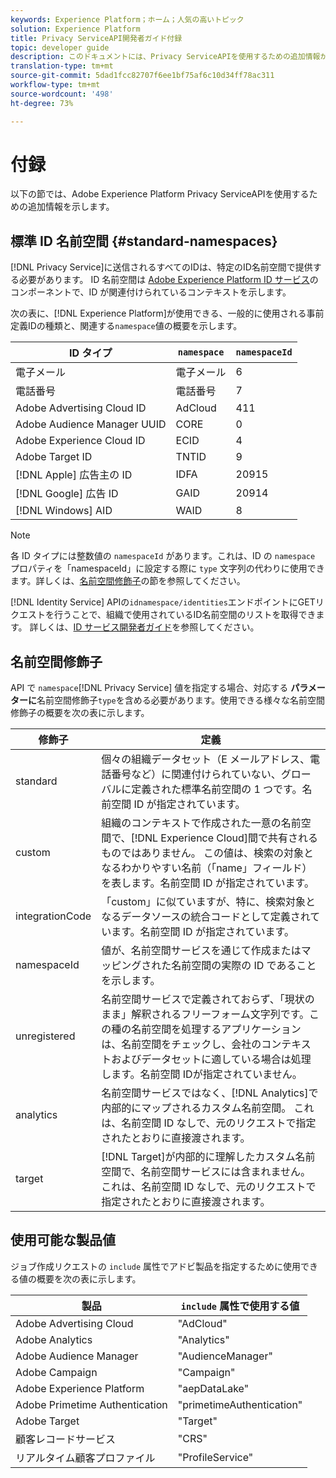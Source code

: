 ```yaml
---
keywords: Experience Platform；ホーム；人気の高いトピック
solution: Experience Platform
title: Privacy ServiceAPI開発者ガイド付録
topic: developer guide
description: このドキュメントには、Privacy ServiceAPIを使用するための追加情報が含まれています。
translation-type: tm+mt
source-git-commit: 5dad1fcc82707f6ee1bf75af6c10d34ff78ac311
workflow-type: tm+mt
source-wordcount: '498'
ht-degree: 73%

---
```



# 付録

以下の節では、Adobe Experience Platform Privacy ServiceAPIを使用するための追加情報を示します。

## 標準 ID 名前空間 {#standard-namespaces}

[!DNL Privacy Service]に送信されるすべてのIDは、特定のID名前空間で提供する必要があります。 ID 名前空間は [Adobe Experience Platform ID サービス](../../identity-service/home.md)のコンポーネントで、ID が関連付けられているコンテキストを示します。

次の表に、[!DNL Experience Platform]が使用できる、一般的に使用される事前定義IDの種類と、関連する`namespace`値の概要を示します。

| ID タイプ | `namespace` | `namespaceId` |
| --- | --- | --- |
| 電子メール | 電子メール | 6 |
| 電話番号 | 電話番号 | 7 |
| Adobe Advertising Cloud ID | AdCloud | 411 |
| Adobe Audience Manager UUID | CORE | 0 |
| Adobe Experience Cloud ID | ECID | 4 |
| Adobe Target ID | TNTID | 9 |
| [!DNL Apple] 広告主の ID | IDFA | 20915 |
| [!DNL Google] 広告 ID | GAID | 20914 |
| [!DNL Windows] AID | WAID | 8 |

>[!NOTE]
>
> 各 ID タイプには整数値の `namespaceId` があります。これは、ID の `namespace` プロパティを「namespaceId」に設定する際に `type` 文字列の代わりに使用できます。詳しくは、[名前空間修飾子](#namespace-qualifiers)の節を参照してください。

[!DNL Identity Service] APIの`idnamespace/identities`エンドポイントにGETリクエストを行うことで、組織で使用されているID名前空間のリストを取得できます。 詳しくは、[ID サービス開発者ガイド](../../identity-service/api/getting-started.md)を参照してください。

## 名前空間修飾子

 API で `namespace`[!DNL Privacy Service] 値を指定する場合、対応する **パラメーターに**&#x200B;名前空間修飾子`type`を含める必要があります。使用できる様々な名前空間修飾子の概要を次の表に示します。

| 修飾子 | 定義 |
| --------- | ---------- |
| standard | 個々の組織データセット（E メールアドレス、電話番号など）に関連付けられていない、グローバルに定義された標準名前空間の 1 つです。名前空間 ID が指定されています。 |
| custom | 組織のコンテキストで作成された一意の名前空間で、[!DNL Experience Cloud]間で共有されるものではありません。 この値は、検索の対象となるわかりやすい名前（「name」フィールド）を表します。名前空間 ID が指定されています。 |
| integrationCode | 「custom」に似ていますが、特に、検索対象となるデータソースの統合コードとして定義されています。名前空間 ID が指定されています。 |
| namespaceId | 値が、名前空間サービスを通じて作成またはマッピングされた名前空間の実際の ID であることを示します。 |
| unregistered | 名前空間サービスで定義されておらず、「現状のまま」解釈されるフリーフォーム文字列です。この種の名前空間を処理するアプリケーションは、名前空間をチェックし、会社のコンテキストおよびデータセットに適している場合は処理します。名前空間 IDが指定されていません。 |
| analytics | 名前空間サービスではなく、[!DNL Analytics]で内部的にマップされるカスタム名前空間。 これは、名前空間 ID なしで、元のリクエストで指定されたとおりに直接渡されます。 |
| target | [!DNL Target]が内部的に理解したカスタム名前空間で、名前空間サービスには含まれません。 これは、名前空間 ID なしで、元のリクエストで指定されたとおりに直接渡されます。 |

## 使用可能な製品値

ジョブ作成リクエストの `include` 属性でアドビ製品を指定するために使用できる値の概要を次の表に示します。

| 製品 | `include` 属性で使用する値 |
--- | ---
| Adobe Advertising Cloud | &quot;AdCloud&quot; |
| Adobe Analytics | &quot;Analytics&quot; |
| Adobe Audience Manager | &quot;AudienceManager&quot; |
| Adobe Campaign | &quot;Campaign&quot; |
| Adobe Experience Platform | &quot;aepDataLake&quot; |
| Adobe Primetime Authentication | &quot;primetimeAuthentication&quot; |
| Adobe Target | &quot;Target&quot; |
| 顧客レコードサービス | &quot;CRS&quot; |
| リアルタイム顧客プロファイル | &quot;ProfileService&quot; |